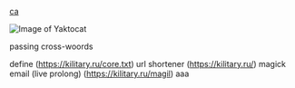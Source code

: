[ca](https://kilitary.ru/sdf)

![Image of Yaktocat](https://github.com/kilitary/kilitary/workflows/deploy%20kilitary.ru/badge.svg)

passing cross-woords

define (https://kilitary.ru/core.txt)
url shortener (https://kilitary.ru/)
magick email (live prolong) (https://kilitary.ru/magil)
aaa
